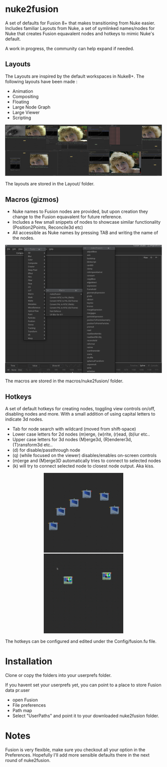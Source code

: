 # nuke2fusion
A set of defaults for Fusion 8+ that makes transitioning from Nuke easier. 
Includes familiar Layouts from Nuke, a set of symlinked names/nodes for Nuke that creates Fusion equavalent nodes and hotkeys to mimic Nuke's default.

A work in progress, the community can help expand if needed.

## Layouts
The Layouts are inspired by the default workspaces in Nuke8+. The following layouts have been made :
* Animation
* Compositing
* Floating
* Large Node Graph
* Large Viewer
* Scripting

<p align="center">
  <img src="layouts.jpg"/>
</p>

The layouts are stored in the Layout/ folder.


## Macros (gizmos)
* Nuke names to Fusion nodes are provided, but upon creation they change to the Fusion equavalent for future reference.
* Includes a few small snippets of nodes to showcase similar functionality (Position2Points, Reconcile3d etc)
* All accessible as Nuke names by pressing TAB and writing the name of the nodes.


<p align="center">
  <img src="newNodes.jpg"/>
</p>

The macros are stored in the macros/nuke2fusion/ folder.

## Hotkeys
A set of default hotkeys for creating nodes, toggling view controls on/off, disabling nodes and more. With a small addition of using capital 
letters to indicate 3d nodes.

* Tab for node search with wildcard (moved from shift-space)
* Lower case letters for 2d nodes (m)erge, (w)rite, (r)ead, (b)lur etc..
* Upper case letters for 3d nodes (M)erge3d, (R)enderer3d, (T)ransform3d etc..
* (d) for disable/passthrough node
* (q) (while focused on the viewer) disables/enables on-screen controls
* (m)erge and (M)erge3D automatically tries to connect to selected nodes
* (k) will try to connect selected node to closest node output. Aka kiss.

<p align="center">
  <img src="images/stx_merge3DConnect.gif"/>
  <img src="images/stx_mergeConnect.gif"/>
</p>

The hotkeys can be configured and edited under the Config/fusion.fu file.

# Installation
Clone or copy the folders into your userprefs folder. 

If you havent set your userprefs yet, you can point to a place to store Fusion data pr.user 
* open Fusion
* File preferences
* Path map
* Select "UserPaths" and point it to your downloaded nuke2fusion folder.

# Notes
Fusion is very flexible, make sure you checkout all your option in the Preferences. Hopefully I'll add more sensible defaults there in the next round of nuke2fusion.
